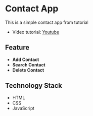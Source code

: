 # Contact App

This is a simple contact app from tutorial

- Video tutorial: [Youtube](https://www.youtube.com/watch?v=3OvZNbu2BUU&list=PLBaVCXwiTaM-0RJqfnVDYKEbmnHwhXI1q&index=1&t=2259s)

## Feature

- **Add Contact**
- **Search Contact**
- **Delete Contact**

## Technology Stack

- HTML
- CSS
- JavaScript
